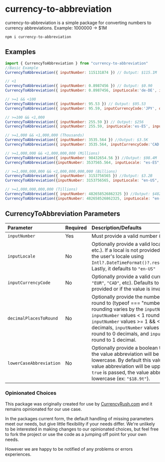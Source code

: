 
# currency-to-abbreviation
currency-to-abbreviation is a simple package for converting numbers to currency abbreviations. Example: 1000000 -> $1M

```
npm i currency-to-abbreviation
```

## Examples
```javascript
import { CurrencyToAbbreviation } from "currency-to-abbreviation"
//Basic Example
CurrencyToAbbreviation({ inputNumber: 115131874 }) // Output: $115.1M

// <1
CurrencyToAbbreviation({ inputNumber: 0.8987456 }) // Output: $0.90
CurrencyToAbbreviation({ inputNumber: 0.8987456, inputLocale:'de-DE', inputCurrencyCode:'EUR', decimalPlacesToRound:4 }) // Output: €0,8987

// >=1 && <100
CurrencyToAbbreviation({ inputNumber: 95.53 }) // Output: $95.53
CurrencyToAbbreviation({ inputNumber: 95.59, inputCurrencyCode:'JPY', dcimalPlacesToRound: 0 }) //Output: ￥96

// >=100 && <1,000
CurrencyToAbbreviation({ inputNumber: 255.59 }) // Output: $256
CurrencyToAbbreviation({ inputNumber: 255.59, inputLocale:'es-ES', inputCurrencyCode:'EUR', decimalPlacesToRound:0 }) //Output: €255,59

// >=1,000 && <1,000,000 (Thousands)
CurrencyToAbbreviation({ inputNumber: 3535.564 }) //Output: $3.5K
CurrencyToAbbreviation({ inputNumber: 3535.564, inputCurrencyCode:'CAD', decimalPlacesToRound: 3, lowerCaseAbbreviation: true }) //Output: CA$3.536k

// >=1,000,000 && <1,000,000,000 (Millions)
CurrencyToAbbreviation({ inputNumber: 98432654.56 }) //Output: $98.4M
CurrencyToAbbreviation({inputNumber: 3537565.564, inputLocale: "es-ES", inputCurrencyCode: "EUR", decimalPlacesToRound: 2, lowerCaseAbbreviation: true}) //Output: €3,54m

// >=1,000,000,000 && <1,000,000,000,000 (Billions)
CurrencyToAbbreviation({ inputNumber: 3153756565 }) //Output: $3.2B
CurrencyToAbbreviation({inputNumber: 3153756565, inputLocale: "en-US", inputCurrencyCode: "EUR", decimalPlacesToRound: 3, lowerCaseAbbreviation: true}) //Output: €3.154b

// >=1,000,000,000,000 (Tillions)
CurrencyToAbbreviation({ inputNumber: 482658526862325 }) //Output: $482.7T
CurrencyToAbbreviation({inputNumber: 482658526862325, inputLocale: "en-US", inputCurrencyCode: "JPY", decimalPlacesToRound: 0, lowerCaseAbbreviation: true}) //Output: ¥483t


```

## CurrencyToAbbreviation Parameters

|Parameter | Required | Description/Defaults
| :--- | :--- | :--- |
|`inputNumber` | Yes | Must provide a valid number (typeof === "number")
|`inputLocale` | No | Optionally provide a valid local (`"en-US"`, `"de-DE"`, etc.). If a local is not provided it will attempt to find the user's locale using `Intl?.DateTimeFormat()?.resolvedOptions()?.locale`. Lastly, it defaults to `"en-US"`
|`inputCurrencyCode` | No | Optionally provide a valid currency code (`"USD"`, `"EUR"`, `"CAD"`, etc). Defaults to `"USD"` if a value is not provided or if the value is invalid.
|`decimalPlacesToRound` | No | Optionally provide the number of decimal places to round to (typeof === "number"). The default rounding varies by the `inputNumber` value. By default, `inputNumber` values < 1 round to 2 decimals, `inputNumber` values >= 1 && <100 round to 2 decimals, `inputNumber` values >= 100 && <1000 round to 0 decimals, and `inputNumber` values >= 1000 round to 1 decimal.
|`lowerCaseAbbreviation` | No | Optionally provide a boolean to determine whether the value abbreviation will be uppercase or lowercase. By default this value is false, meaning the value abbreviation will be uppercase (ex: `"€12,6M"`). If `true` is passed, the value abbreviation will be lowercase (ex: `"$18.9t"`).

### Opinionated Choices
This package was originally created for use by [CurrencyRush.com](https://currencyrush.com/) and it remains opinionated for our use case.

In the packages current form, the default handling of missing parameters meet our needs, but give little flexibility if your needs differ. We're unlikely to be interested in making changes to our opinionated choices, but feel free to fork the project or use the code as a jumping off point for your own needs.

However we are happy to be notified of any problems or errors experiences.

